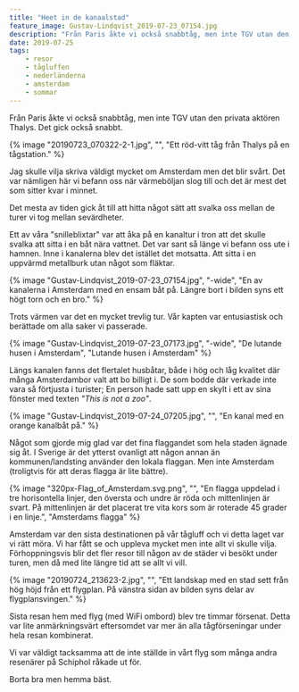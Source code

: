 ```yaml
---
title: "Heet in de kanaalstad"
feature_image: Gustav-Lindqvist_2019-07-23_07154.jpg
description: "Från Paris åkte vi också snabbtåg, men inte TGV utan den privata aktören Thalys. Det gick också snabbt."
date: 2019-07-25
tags:
    - resor
    - tågluffen
    - nederländerna
    - amsterdam
    - sommar
---
```


Från Paris åkte vi också snabbtåg, men inte TGV utan den privata aktören Thalys. Det gick också snabbt.

{% image "20190723_070322-2-1.jpg", "", "Ett röd-vitt tåg från Thalys på en tågstation." %}

Jag skulle vilja skriva väldigt mycket om Amsterdam men det blir svårt. Det var nämligen här vi befann oss när värmeböljan slog till och det är mest det som sitter kvar i minnet.

Det mesta av tiden gick åt till att hitta något sätt att svalka oss mellan de turer vi tog mellan sevärdheter.

Ett av våra "snilleblixtar" var att åka på en kanaltur i tron att det skulle svalka att sitta i en båt nära vattnet. Det var sant så länge vi befann oss ute i hamnen. Inne i kanalerna blev det istället det motsatta. Att sitta i en uppvärmd metallburk utan något som fläktar.

{% image "Gustav-Lindqvist_2019-07-23_07154.jpg", "-wide", "En av kanalerna i Amsterdam med en ensam båt på. Längre bort i bilden syns ett högt torn och en bro." %}

Trots värmen var det en mycket trevlig tur. Vår kapten var entusiastisk och berättade om alla saker vi passerade.

{% image "Gustav-Lindqvist_2019-07-23_07173.jpg", "-wide", "De lutande husen i Amsterdam", "Lutande husen i Amsterdam" %}

Längs kanalen fanns det flertalet husbåtar, både i hög och låg kvalitet där många Amsterdambor valt att bo billigt i. De som bodde där verkade inte vara så förtjusta i turister; En person hade satt upp en skylt i ett av sina fönster med texten *"This is not a zoo"*.

{% image "Gustav-Lindqvist_2019-07-24_07205.jpg", "", "En kanal med en orange kanalbåt på." %}

Något som gjorde mig glad var det fina flaggandet som hela staden ägnade sig åt. I Sverige är det ytterst ovanligt att någon annan än kommunen/landsting använder den lokala flaggan. Men inte Amsterdam (troligtvis för att deras flagga är lite bättre).

{% image "320px-Flag_of_Amsterdam.svg.png", "", "En flagga uppdelad i tre horisontella linjer, den översta och undre är röda och mittenlinjen är svart. På mittenlinjen är det placerat tre vita kors som är roterade 45 grader i en linje.", "Amsterdams flagga" %}

Amsterdam var den sista destinationen på vår tågluff och vi detta laget var vi rätt möra. Vi har fått se och uppleva mycket men inte allt vi skulle vilja. Förhoppningsvis blir det fler resor till någon av de städer vi besökt under turen, men då med lite längre tid att se allt vi vill.

{% image "20190724_213623-2.jpg", "", "Ett landskap med en stad sett från hög höjd från ett flygplan. På vänstra sidan av bilden syns delar av flygplansvingen." %}

Sista resan hem med flyg (med WiFi ombord) blev tre timmar försenat. Detta var lite anmärkningsvärt eftersomdet var mer än alla tågförseningar under hela resan kombinerat.

Vi var väldigt tacksamma att de inte ställde in vårt flyg som många andra resenärer på Schiphol råkade ut för.

Borta bra men hemma bäst.
